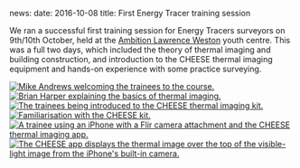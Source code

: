 news:
date: 2016-10-08
title: First Energy Tracer training session

We ran a successful first training session for Energy Tracers surveyors on
9th/10th October, held at the [Ambition Lawrence
Weston](http://www.ambitionlw.org/) youth centre. This was a full two days,
which included the theory of thermal imaging and building construction, and
introduction to the CHEESE thermal imaging equipment and hands-on experience
with some practice surveying.

<div class="thumbs">
  <a href="javascript:void(0)" class="pop">
    <img src="{{'static/images/2016-10-training/training1.jpg'|thumbnail('100x100')}}"
         alt="Mike Andrews welcoming the trainees to the course.">
  </a>
  <a href="javascript:void(0)" class="pop">
    <img src="{{'static/images/2016-10-training/training2.jpg'|thumbnail('100x100')}}"
         alt="Brian Harper explaining the basics of thermal imaging.">
  </a>
  <a href="javascript:void(0)" class="pop">
   <img src="{{'static/images/2016-10-training/training3.jpg'|thumbnail('100x100')}}"
        alt="The trainees being introduced to the CHEESE thermal imaging kit.">
  </a>
  <a href="javascript:void(0)" class="pop">
    <img src="{{'static/images/2016-10-training/training4.jpg'|thumbnail('100x100')}}"
         alt="Familiarisation with the CHEESE kit.">
  </a>
  <a href="javascript:void(0)" class="pop">
    <img src="{{'static/images/2016-10-training/training5.jpg'|thumbnail('100x100')}}"
         alt="A trainee using an iPhone with a Flir camera attachment and the
              CHEESE thermal imaging app.">
  </a>
  <a href="javascript:void(0)" class="pop">
    <img src="{{'static/images/2016-10-training/training6.jpg'|thumbnail('100x100')}}"
         alt="The CHEESE app displays the thermal image over the top of the
              visible-light image from the iPhone's built-in camera.">
  </a>
</div>
